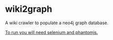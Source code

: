 # wiki2graph

A wiki crawler to populate a neo4j graph database.

[To run you will need selenium and phantomjs.](https://pythonspot.com/selenium-phantomjs/)
